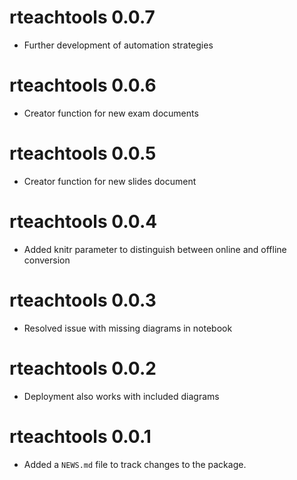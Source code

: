 # rteachtools 0.0.7

* Further development of automation strategies

# rteachtools 0.0.6

* Creator function for new exam documents

# rteachtools 0.0.5

* Creator function for new slides document

# rteachtools 0.0.4

* Added knitr parameter to distinguish between online and offline conversion

# rteachtools 0.0.3

* Resolved issue with missing diagrams in notebook

# rteachtools 0.0.2

* Deployment also works with included diagrams

# rteachtools 0.0.1

* Added a `NEWS.md` file to track changes to the package.
